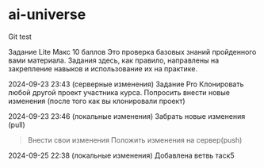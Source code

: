 # ai-universe
Git test

Задание Lite
Макс 10 баллов
Это проверка базовых знаний пройденного вами материала. Задания здесь, как правило, направлены на закрепление навыков и использование их на практике.

2024-09-23 23:43 (серверные изменения)
Задание Pro
Клонировать любой другой проект участника курса.
Попросить внести новые изменения (после того как вы клонировали проект)

2024-09-23 23:46 (локальные изменения)
Забрать новые изменения (pull)
>Внести свои изменения 
Положить изменения на сервер(push)

2024-09-25 22:38 (локальные изменения)
Добавлена ветвь таск5
